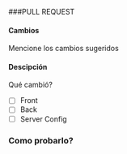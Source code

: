 ###PULL REQUEST

#### Cambios
Mencione los cambios sugeridos

#### Descipción 
Qué cambió?
 - [ ] Front
 - [ ] Back
 - [ ] Server Config

### Como probarlo?

